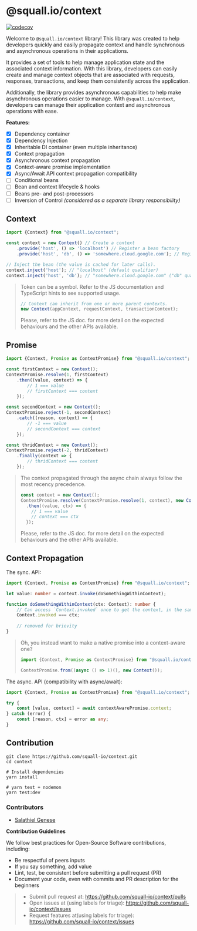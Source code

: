 @squall.io/context
===
[![codecov](https://codecov.io/github/squall-io/context/branch/main/graph/badge.svg?token=FS6DflFMtf)](https://app.codecov.io/github/squall-io/context)

Welcome to `@squall.io/context` library! This library was created to help developers quickly and easily propagate
context and handle synchronous and asynchronous operations in their applications.

It provides a set of tools to help manage application state and the associated context information. With this library,
developers can easily create and manage context objects that are associated with requests, responses, transactions, and
keep them consistently across the application.

Additionally, the library provides asynchronous capabilities to help make asynchronous operations easier to manage. With
`@squall.io/context`, developers can manage their application context and asynchronous operations with ease.

**Features:**

+ [x] Dependency container
+ [x] Dependency Injection
+ [x] Inheritable DI container (even multiple inheritance)
+ [x] Context propagation
+ [x] Asynchronous context propagation
+ [x] Context-aware promise implementation
+ [x] Async/Await API context propagation compatibility
+ [ ] Conditional beans
+ [ ] Bean and context lifecycle & hooks
+ [ ] Beans pre- and post-processors
+ [ ] Inversion of Control _(considered as a separate library responsibility)_

## Context

```typescript
import {Context} from "@squall.io/context";

const context = new Context() // Create a context 
    .provide('host', () => 'localhost') // Register a bean factory
    .provide('host', 'db', () => 'somewhere.cloud.google.com'); // Register a bean factory

// Inject the bean (the value is cached for later calls).
context.inject('host'); // "localhost" (default qualifier)
context.inject('host', 'db'); // "somewhere.cloud.google.com" ("db" qualifier)
```

> Token can be a symbol. Refer to the JS documentation and TypeScript hints to see supported usage.
>
> ```typescript
> // Context can inherit from one or more parent contexts.
> new Context(appContext, requestContext, transactionContext);
> ```
>
> Please, refer to the JS doc. for more detail on the expected behaviours and the other APIs available.

## Promise

```typescript
import {Context, Promise as ContextPromise} from "@squall.io/context";

const firstContext = new Context();
ContextPromise.resolve(1, firstContext)
    .then((value, context) => {
        // 1 === value
        // firstContext === context
    });

const secondContext = new Context();
ContextPromise.reject(-1, secondContext)
    .catch((reason, context) => {
        // -1 === value
        // secondContext === context
    });

const thridContext = new Context();
ContextPromise.reject(-2, thridContext)
    .finally(context => {
        // thridContext === context
    });
```

> The context propagated through the async chain always follow the most recency precedence.
> ```typescript
> const context = new Context();
> ContextPromise.resolve(ContextPromise.resolve(1, context), new Context())
>   .then((value, ctx) => {
>     // 1 === value
>     // context === ctx
>   });
> ```
>
> Please, refer to the JS doc. for more detail on the expected behaviours and the other APIs available.

## Context Propagation

The sync. API:

```typescript
import {Context, Promise as ContextPromise} from "@squall.io/context";

let value: number = context.invoke(doSomethingWithinContext);

function doSomethingWithinContext(ctx: Context): number {
    // Can access `Context.invoked` once to get the context, in the same event loop the invoke method was called into
    Context.invoked === ctx;
    
    // removed for brievity
}
```

> Oh, you instead want to make a native promise into a context-aware one?
> ```typescript
> import {Context, Promise as ContextPromise} from "@squall.io/context";
> 
> ContextPromise.from((async () => 1)(), new Context());
> ```

The async. API (compatibility with async/await):

```typescript
import {Context, Promise as ContextPromise} from "@squall.io/context";

try {
    const [value, context] = await contextAwarePromise.context;
} catch (error) {
    const [reason, ctx] = error as any;
}
```

## Contribution

```shell
git clone https://github.com/squall-io/context.git
cd context
```

```shell
# Install dependencies
yarn install
```

```shell
# yarn test + nodemon
yarn test:dev
```

### Contributors

+ [Salathiel Genese](https://salathiel.genese.name)

**Contribution Guidelines**

We follow best practices for Open-Source Software contributions, including:

+ Be respectful of peers inputs
+ If you say something, add value
+ Lint, test, be consistent before submitting a pull request (PR)
+ Document your code, even with commits and PR description for the beginners

> + Submit pull request at: https://github.com/squall-io/context/pulls
> + Open issues at (using labels for triage): https://github.com/squall-io/context/issues
> + Request features at(using labels for triage): https://github.com/squall-io/context/issues
